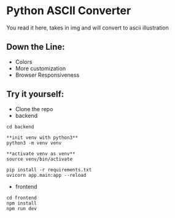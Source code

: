 # Python ASCII Converter

You read it here, takes in img and will convert to ascii illustration

## Down the Line:

- Colors
- More customization
- Browser Responsiveness

## Try it yourself:

- Clone the repo
- backend
```
cd backend

**init venv with python3**
python3 -m venv venv

**activate venv as venv**
source venv/bin/activate

pip install -r requirements.txt
uvicorn app.main:app --reload
```

- frontend
```
cd frontend
npm install
npm run dev
```
